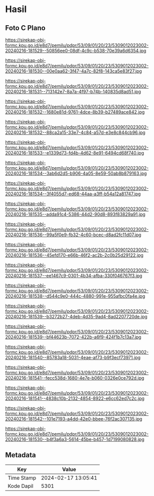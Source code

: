# Hasil

## Foto C Plano

https://sirekap-obj-formc.kpu.go.id/e8d7/pemilu/pdpr/53/09/01/20/23/5309012023002-20240216-181529--50856ee0-08df-4c9c-b538-70e39a6d6354.jpg

https://sirekap-obj-formc.kpu.go.id/e8d7/pemilu/pdpr/53/09/01/20/23/5309012023002-20240216-181530--00e0aa62-3f47-4a7c-82f8-143ca5e83f27.jpg

https://sirekap-obj-formc.kpu.go.id/e8d7/pemilu/pdpr/53/09/01/20/23/5309012023002-20240216-181531--713142e7-8a7a-4f97-b74b-140835d8ad51.jpg

https://sirekap-obj-formc.kpu.go.id/e8d7/pemilu/pdpr/53/09/01/20/23/5309012023002-20240216-181532--1680e81d-9761-4dce-8b39-b27489ace842.jpg

https://sirekap-obj-formc.kpu.go.id/e8d7/pemilu/pdpr/53/09/01/20/23/5309012023002-20240216-181532--88ca2a15-33e7-4c84-a57d-e3e8c844cb96.jpg

https://sirekap-obj-formc.kpu.go.id/e8d7/pemilu/pdpr/53/09/01/20/23/5309012023002-20240216-181533--e1339d73-fd4b-4d62-8e91-6494cd68f740.jpg

https://sirekap-obj-formc.kpu.go.id/e8d7/pemilu/pdpr/53/09/01/20/23/5309012023002-20240216-181534--3ab6d2d5-b906-4a05-8e59-50ab8b879163.jpg

https://sirekap-obj-formc.kpu.go.id/e8d7/pemilu/pdpr/53/09/01/20/23/5309012023002-20240216-181534--3f4055d7-ed68-44aa-a3ff-b54a12a81747.jpg

https://sirekap-obj-formc.kpu.go.id/e8d7/pemilu/pdpr/53/09/01/20/23/5309012023002-20240216-181535--adda91c4-5386-44d2-90d8-893f83829a91.jpg

https://sirekap-obj-formc.kpu.go.id/e8d7/pemilu/pdpr/53/09/01/20/23/5309012023002-20240216-181536--99a5f0e9-fb32-4c60-bcec-d8ad2fc11d07.jpg

https://sirekap-obj-formc.kpu.go.id/e8d7/pemilu/pdpr/53/09/01/20/23/5309012023002-20240216-181536--45efd170-e66b-46f2-ac2b-2c0b25d29122.jpg

https://sirekap-obj-formc.kpu.go.id/e8d7/pemilu/pdpr/53/09/01/20/23/5309012023002-20240216-181537--ee1467c9-0301-4b34-afba-330f046767f3.jpg

https://sirekap-obj-formc.kpu.go.id/e8d7/pemilu/pdpr/53/09/01/20/23/5309012023002-20240216-181538--d544c9e0-444c-4880-991e-955afbc0fa4e.jpg

https://sirekap-obj-formc.kpu.go.id/e8d7/pemilu/pdpr/53/09/01/20/23/5309012023002-20240216-181539--b3272b27-4deb-4d35-9ad4-8ad2207720de.jpg

https://sirekap-obj-formc.kpu.go.id/e8d7/pemilu/pdpr/53/09/01/20/23/5309012023002-20240216-181539--bf44623b-7072-422b-a6f9-424f1b7c13a7.jpg

https://sirekap-obj-formc.kpu.go.id/e8d7/pemilu/pdpr/53/09/01/20/23/5309012023002-20240216-181540--85783a18-5031-4eae-af73-b9f3ecf73971.jpg

https://sirekap-obj-formc.kpu.go.id/e8d7/pemilu/pdpr/53/09/01/20/23/5309012023002-20240216-181541--fecc538d-1680-4e7e-b060-0326e0ce792d.jpg

https://sirekap-obj-formc.kpu.go.id/e8d7/pemilu/pdpr/53/09/01/20/23/5309012023002-20240216-181541--4838c10b-2132-4854-8922-e6cc62ed7c2c.jpg

https://sirekap-obj-formc.kpu.go.id/e8d7/pemilu/pdpr/53/09/01/20/23/5309012023002-20240216-181542--101e7193-a4dd-42e0-bbee-76f2ac307135.jpg

https://sirekap-obj-formc.kpu.go.id/e8d7/pemilu/pdpr/53/09/01/20/23/5309012023002-20240216-181530--b4f3a6a3-5614-45be-b457-1d7199080828.jpg


## Metadata

| Key        | Value               |
| ---------- | ------------------- |
| Time Stamp | 2024-02-17 13:05:41 |
| Kode Dapil | 5301                |



